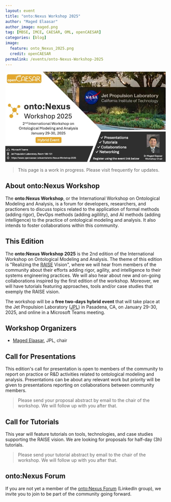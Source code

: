 ```yaml
---
layout: event
title: "onto:Nexus Workshop 2025"
author: "Maged Elaasar"
author_image: maged.png
tag: [MBSE, IMCE, CAESAR, OML, openCAESAR]
categories: [blog]
image:
  feature: onto_Nexus_2025.png
  credit: openCAESAR
permalink: /events/onto-Nexus-Workshop-2025
---
```


![onto:Nexus Workshop 2025](../assets/img/onto_Nexus_2025_poster.jpeg)

> This page is a work in progress. Please visit frequently for updates.

## About onto:Nexus Workshop

The <b>onto:Nexus Workshop</b>, or the International Workshop on Ontological Modeling and Analysis, is a forum for developers, researchers, and practioners to discuss topics related to the application of formal methods (adding rigor), DevOps methods (adding agilility), and AI methods (adding intelligence) to the practice of ontological modeling and analysis. It also intends to foster collaborations within this community.

## This Edition

The <b>onto:Nexus Workshop 2025</b> is the 2nd edition of the International Workshop on Ontological Modeling and Analysis. The theme of this edition is "Realizing the [RAISE](https://www.opencaesar.io/raise) Vision", where we will hear from members of the community about their efforts adding rigor, agility, and intelligence to their systems engineering practices. We will also hear about new and on-going collaborations inspired by the first edition of the workshop. Moreover, we will have tutorials featuring approaches, tools and/or case studies that exemply the RAISE vision.

The workshop will be a <b>free two-days hybrid event</b> that will take place at the Jet Propulsion Laboratory ([JPL](https://www.jpl.nasa.gov/)) in Pasadena, CA, on January 29-30, 2025, and online in a Microsoft Teams meeting.

## Workshop Organizers

* [Maged Elaasar](mailto:elaasar@jpl.nasa.gov), JPL, chair

## Call for Presentations

This edition's call for presentation is open to members of the community to report on practice or R&D activities related to ontological modeling and analysis. Presentations can be about any relevant work but priority will be given to presentations reporting on collaborations between community members.

> Please send your proposal abstract by email to the chair of the workshop. We will follow up with you after that.

## Call for Tutorials

This year will feature tutorials on tools, technologies, and case studies supporting the RAISE vision. We are looking for proposals for half-day (3h) tutorials.

> Please send your tutorial abstract by email to the chair of the workshop. We will follow up with you after that.

## onto:Nexus Forum

If you are not yet a member of the [onto:Nexus Forum](https://www.linkedin.com/groups/14235207/) (LinkedIn group), we invite you to join to be part of the community going forward.